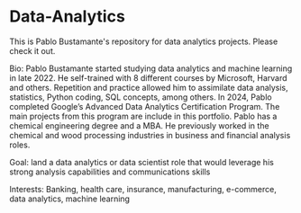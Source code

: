 # Data-Analytics

This is Pablo Bustamante's repository for data analytics projects.  Please check it out.

Bio:  Pablo Bustamante started studying data analytics and machine learning in late 2022.  He self-trained with 8 different courses by Microsoft, Harvard and others.  Repetition and practice allowed him to assimilate data analysis, statistics, Python coding, SQL concepts, among others.  In 2024, Pablo completed Google’s Advanced Data Analytics Certification Program.  The main projects from this program are include in this portfolio.   Pablo has a chemical engineering degree and a MBA.  He previously worked in the chemical and wood processing industries in business and financial analysis roles.

Goal:  land a data analytics or data scientist role that would leverage his strong analysis capabilities and communications skills

Interests:  Banking, health care, insurance, manufacturing, e-commerce, data analytics, machine learning

